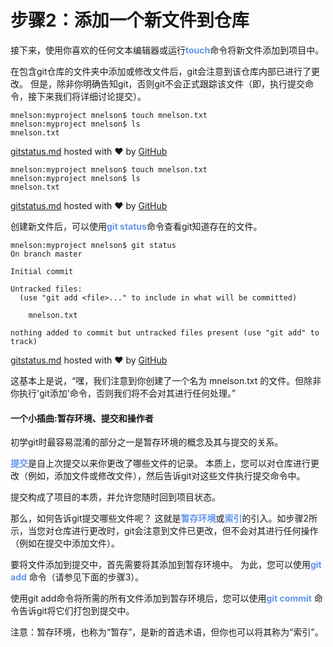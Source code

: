 # 步骤2：添加一个新文件到仓库

接下来，使用你喜欢的任何文本编辑器或运行<font color="#6495ED">**touch**</font>命令将新文件添加到项目中。

在包含git仓库的文件夹中添加或修改文件后，git会注意到该仓库内部已进行了更改。 但是，除非你明确告知git，否则git不会正式跟踪该文件（即，执行提交命令，接下来我们将详细讨论提交）。

```htlm
mnelson:myproject mnelson$ touch mnelson.txt
mnelson:myproject mnelson$ ls
mnelson.txt
```

 [gitstatus.md](https://gist.github.com/cubeton/02e849bbffcbea1e9a61#file-gitstatus-md) hosted with ❤ by [GitHub](https://github.com) 

```htlm
mnelson:myproject mnelson$ touch mnelson.txt
mnelson:myproject mnelson$ ls
mnelson.txt
```

 [gitstatus.md](https://gist.github.com/cubeton/02e849bbffcbea1e9a61#file-gitstatus-md) hosted with ❤ by [GitHub](https://github.com) 

创建新文件后，可以使用<font color="#6495ED">**git status**</font>命令查看git知道存在的文件。

```htlm
mnelson:myproject mnelson$ git status
On branch master

Initial commit

Untracked files:
  (use "git add <file>..." to include in what will be committed)

	mnelson.txt

nothing added to commit but untracked files present (use "git add" to track)
```

 [gitstatus.md](https://gist.github.com/cubeton/02e849bbffcbea1e9a61#file-gitstatus-md) hosted with ❤ by [GitHub](https://github.com/) 

这基本上是说，“嘿，我们注意到你创建了一个名为 mnelson.txt 的文件。但除非你执行'git添加'命令，否则我们将不会对其进行任何处理。”



#### 一个小插曲:暂存环境、提交和操作者

初学git时最容易混淆的部分之一是暂存环境的概念及其与提交的关系。

<font color="#6495ED">**提交**</font>是自上次提交以来你更改了哪些文件的记录。 本质上，您可以对仓库进行更改（例如，添加文件或修改文件），然后告诉git对这些文件执行提交命令中。

提交构成了项目的本质，并允许您随时回到项目状态。

那么，如何告诉git提交哪些文件呢？ 这就是<font color="#6495ED">**暂存环境**</font>或<font color="#6495ED">**索引**</font>的引入。如步骤2所示，当您对仓库进行更改时，git会注意到文件已更改，但不会对其进行任何操作（例如在提交中添加文件）。

要将文件添加到提交中，首先需要将其添加到暂存环境中。 为此，您可以使用<font color="#6495ED">**git add** </font><filename>命令（请参见下面的步骤3）。

使用git add命令将所需的所有文件添加到暂存环境后，您可以使用<font color="#6495ED">**git commit** </font>命令告诉git将它们打包到提交中。

注意：暂存环境，也称为“暂存”，是新的首选术语，但你也可以将其称为“索引”。